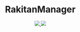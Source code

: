<h1 align="center">
  <br>RakitanManager<br>

</h1>

  <p align="center">
  <a target="_blank" href="https://github.com/rtaserver/RakitanManager/tree/v0.0.0-beta">
    <img src="https://img.shields.io/badge/source code-v0.0.0--beta-green.svg">
  </a>
  <a target="_blank" href="https://github.com/rtaserver/RakitanManager/releases/tag/v0.0.0-beta">
    <img src="https://img.shields.io/badge/New Release-v0.0.0--beta-orange.svg">
  </a>
  </p>